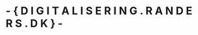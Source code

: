 #  - {  D I G I T A L I S E R I N G . R A N D E R S . D K   } -
<picture>
  <source media="(prefers-color-scheme: dark)" srcset="https://www.randers.dk/media/9661/hvid-rgb-01.png">
  <source media="(prefers-color-scheme: light)" srcset="https://www.randers.dk/media/9664/moerkeblaa_rgb-01.png">
</picture>

<!--

**Here are some ideas to get you started:**

🙋‍♀️ A short introduction - what is your organization all about?
🌈 Contribution guidelines - how can the community get involved?
👩‍💻 Useful resources - where can the community find your docs? Is there anything else the community should know?
🍿 Fun facts - what does your team eat for breakfast?
🧙 Remember, you can do mighty things with the power of [Markdown](https://docs.github.com/github/writing-on-github/getting-started-with-writing-and-formatting-on-github/basic-writing-and-formatting-syntax)
-->

